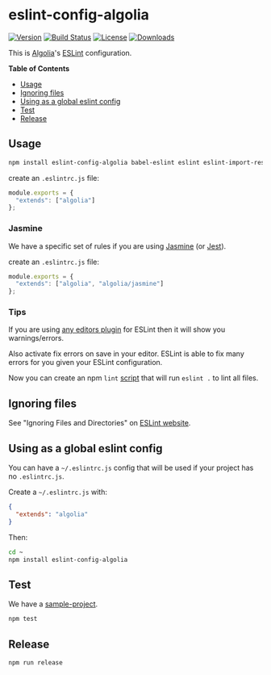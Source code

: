 # eslint-config-algolia

[![Version][version-svg]][package-url] [![Build Status][travis-svg]][travis-url] [![License][license-image]][license-url] [![Downloads][downloads-image]][downloads-url]

This is [Algolia](https://www.algolia.com/)'s [ESLint](http://eslint.org/) configuration.


<!-- START doctoc generated TOC please keep comment here to allow auto update -->
<!-- DON'T EDIT THIS SECTION, INSTEAD RE-RUN doctoc TO UPDATE -->
**Table of Contents**

- [Usage](#usage)
- [Ignoring files](#ignoring-files)
- [Using as a global eslint config](#using-as-a-global-eslint-config)
- [Test](#test)
- [Release](#release)

<!-- END doctoc generated TOC please keep comment here to allow auto update -->

## Usage

```sh
npm install eslint-config-algolia babel-eslint eslint eslint-import-resolver-webpack eslint-plugin-import eslint-plugin-jasmine eslint-plugin-react --save-dev
```

create an `.eslintrc.js` file:
```js
module.exports = {
  "extends": ["algolia"]
};
```

### Jasmine

We have a specific set of rules if you are using [Jasmine](https://jasmine.github.io/) (or [Jest](https://facebook.github.io/jest/)).

create an `.eslintrc.js` file:
```js
module.exports = {
  "extends": ["algolia", "algolia/jasmine"]
};
```

### Tips

If you are using [any editors plugin](http://eslint.org/docs/user-guide/integrations.html#editors) for ESLint then it will show you warnings/errors.

Also activate fix errors on save in your editor. ESLint is able to fix many errors for you given your ESLint configuration.

Now you can create an npm `lint` [script](https://docs.npmjs.com/files/package.json#scripts) that will run `eslint .` to lint all files.

## Ignoring files

See "Ignoring Files and Directories" on [ESLint website](http://eslint.org/docs/user-guide/configuring.html#ignoring-files-and-directories).

## Using as a global eslint config

You can have a `~/.eslintrc.js` config that will be used if your project has no `.eslintrc.js`.

Create a `~/.eslintrc.js` with:

```json
{
  "extends": "algolia"
}
```

Then:

```sh
cd ~
npm install eslint-config-algolia
```

## Test

We have a [sample-project](sample-project).

```sh
npm test
```

## Release

```sh
npm run release
```

[version-svg]: https://img.shields.io/npm/v/eslint-config-algolia.svg?style=flat-square
[package-url]: https://npmjs.org/package/eslint-config-algolia
[travis-svg]: https://img.shields.io/travis/algolia/eslint-config-algolia/master.svg?style=flat-square
[travis-url]: https://travis-ci.org/algolia/eslint-config-algolia
[license-image]: http://img.shields.io/badge/license-MIT-green.svg?style=flat-square
[license-url]: LICENSE
[downloads-image]: https://img.shields.io/npm/dm/eslint-config-algolia.svg?style=flat-square
[downloads-url]: http://npm-stat.com/charts.html?package=eslint-config-algolia
